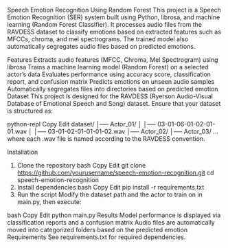 Speech Emotion Recognition Using Random Forest
This project is a Speech Emotion Recognition (SER) system built using Python, librosa, and machine learning (Random Forest Classifier). It processes audio files from the RAVDESS dataset to classify emotions based on extracted features such as MFCCs, chroma, and mel spectrograms. The trained model also automatically segregates audio files based on predicted emotions.

Features
Extracts audio features (MFCC, Chroma, Mel Spectrogram) using librosa
Trains a machine learning model (Random Forest) on a selected actor’s data
Evaluates performance using accuracy score, classification report, and confusion matrix
Predicts emotions on unseen audio samples
Automatically segregates files into directories based on predicted emotion
Dataset
This project is designed for the RAVDESS (Ryerson Audio-Visual Database of Emotional Speech and Song) dataset. Ensure that your dataset is structured as:

python-repl
Copy
Edit
dataset/
│── Actor_01/
│   │── 03-01-06-01-02-01-01.wav
│   │── 03-01-02-01-01-01-02.wav
│── Actor_02/
│── Actor_03/
...
where each .wav file is named according to the RAVDESS convention.

Installation
1. Clone the repository
bash
Copy
Edit
git clone https://github.com/yourusername/speech-emotion-recognition.git
cd speech-emotion-recognition
2. Install dependencies
bash
Copy
Edit
pip install -r requirements.txt
3. Run the script
Modify the dataset path and the actor to train on in main.py, then execute:

bash
Copy
Edit
python main.py
Results
Model performance is displayed via classification reports and a confusion matrix
Audio files are automatically moved into categorized folders based on the predicted emotion
Requirements
See requirements.txt for required dependencies.
